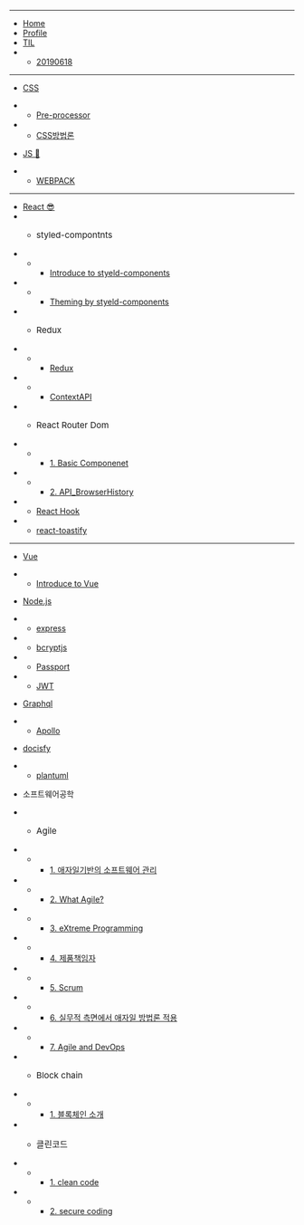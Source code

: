 <hr styled=/>

* [Home](README.md)
* [Profile](Profile.md)
* [TIL](/TIL/TIL.md)  
* * [20190618](/TIL/20190618.md)

<hr />

* [CSS](/css/README.md)
* * [Pre-processor](/css/pre-processor.md)
* * [CSS방법론](/css/css-methodology.md)

* [JS 🤪](/js/README.md)
* * [WEBPACK](/js/webpack.md)
  
<hr />

* [React 😎](/react/react.md)
* * <p style="font-size: 15px">styled-compontnts</p>
* * * [Introduce to styeld-components](/react/styledIntro.md)
* * * [Theming by styeld-components](/react/Theming.md)
* * <p style="font-size: 15px">Redux</p>
* * * [Redux](/react/Redux.md)
* * * [ContextAPI](/react/Context.md)
* * <p style="font-size: 15px">React Router Dom</p>
* * * [1. Basic Componenet](/react/React-Router-dom.md)
* * * [2. API_BrowserHistory](/react/React-Router-Dom-BrowserHistory.md)
* * [React Hook](/react/React-hook.md)
* * [react-toastify](/react/react-toastify.md)
  
<hr />

* [Vue](/Vue/README.md)
* * [Introduce to Vue](/Vue/intro.md)

* [Node.js](/node/node.md)
* * [express](/node/express.md)
* * [bcryptjs](/node/bcryptjs.md)
* * [Passport](/node/passport.md)
* * [JWT](/node/jwt.md)
* [Graphql](/graphql/graphql.md)
* * [Apollo](/graphql/apollo.md)
*  [docisfy](/docsify/README.md)
* * [plantuml](/docsify/plantuml.md)
* 소프트웨어공학
* * <p style="font-size: 15px">Agile</p>
* * * [1. 애자일기반의 소프트웨어 관리](/swengineering/agile.md)
* * * [2. What Agile?](/swengineering/agile2.md)
* * * [3. eXtreme Programming](/swengineering/agile3.md)
* * * [4. 제품책임자](/swengineering/agile4.md)
* * * [5. Scrum](/swengineering/agile5.md)
* * * [6. 실무적 측면에서 애자일 방법론 적용](/swengineering/agile6.md)
* * * [7. Agile and DevOps](/swengineering/agile7.md)
* * <p style="font-size: 15px">Block chain</p>
* * * [1. 블록체인 소개](/swengineering/blockchain.md)
* * <p style="font-size: 15px">클린코드</p>
* * * [1. clean code](/swengineering/clean_code.md)
* * * [2. secure coding](/swengineering/secure_coding.md)


